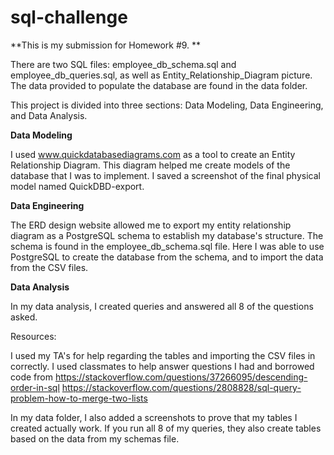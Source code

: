 # sql-challenge

**This is my submission for Homework #9. **

There are two SQL files: employee_db_schema.sql and employee_db_queries.sql, as well as Entity_Relationship_Diagram picture. The data provided to populate the database are found in the data folder.

This project is divided into three sections: Data Modeling, Data Engineering, and Data Analysis.

**Data Modeling**

I used www.quickdatabasediagrams.com as a tool to create an Entity Relationship Diagram. This diagram helped me create models of the database that I was to implement. I saved a screenshot of the final physical model named QuickDBD-export.

**Data Engineering**

The ERD design website allowed me to export my entity relationship diagram as a PostgreSQL schema to establish my database's structure. The schema is found in the employee_db_schema.sql file. Here I was able to use PostgreSQL to create the database from the schema, and to import the data from the CSV files.

**Data Analysis**

In my data analysis, I created queries and answered all 8 of the questions asked.

Resources:

I used my TA's for help regarding the tables and importing the CSV files in correctly. I used classmates to help answer questions I had and borrowed code from https://stackoverflow.com/questions/37266095/descending-order-in-sql
https://stackoverflow.com/questions/2808828/sql-query-problem-how-to-merge-two-lists


In my data folder, I also added a screenshots to prove that my tables I created actually work. If you run all 8 of my queries, they also create tables based on the data from my schemas file.
